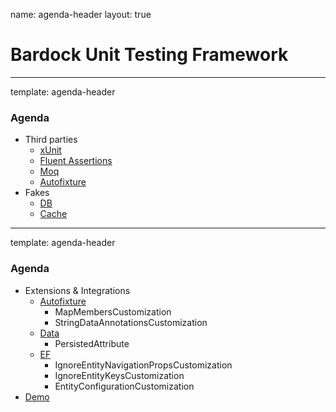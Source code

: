 name: agenda-header
layout: true

Bardock Unit Testing Framework
============

---
template: agenda-header

### Agenda

* Third parties
	* [xUnit](./thirdparties_xunit.md)
	* [Fluent Assertions](./thirdparties_fluentassertions.md)
	* [Moq](./thirdparties_moq.md)
	* [Autofixture](./thirdparties_autofixture.md)
* Fakes
	* [DB](./fakes_db.md)
	* [Cache](./fakes_cache.md)

---
template: agenda-header

### Agenda

* Extensions & Integrations
	* [Autofixture](./exts-int_autofixture.md)
		* MapMembersCustomization
		* StringDataAnnotationsCustomization
	* [Data](./exts-int_data.md)
		* PersistedAttribute
	* [EF](./exts-int-ef.md)
		* IgnoreEntityNavigationPropsCustomization
		* IgnoreEntityKeysCustomization
		* EntityConfigurationCustomization
* [Demo](./demo.md)
